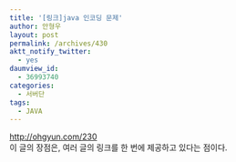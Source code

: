 ```yaml
---
title: '[링크]java 인코딩 문제'
author: 안형우
layout: post
permalink: /archives/430
aktt_notify_twitter:
  - yes
daumview_id:
  - 36993740
categories:
  - 서버단
tags:
  - JAVA
---
```

<a target="_blank" href="http://ohgyun.com/230">http://ohgyun.com/230</a>  
이 글의 장점은, 여러 글의 링크를 한 번에 제공하고 있다는 점이다.